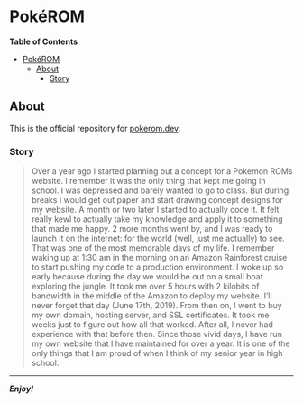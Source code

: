 [comment]: # 'Begin README.md'

# Pok&eacute;ROM

**Table of Contents**

- [PokéROM](#pokeacuterom)
  - [About](#about)
    - [Story](#story)

## About

This is the official repository for [pokerom.dev](https://pokerom.dev).

### Story

> Over a year ago I started planning out a concept for a Pokemon ROMs website. I remember it was the only thing that kept me going in school. I was depressed and barely wanted to go to class. But during breaks I would get out paper and start drawing concept designs for my website. A month or two later I started to actually code it. It felt really kewl to actually take my knowledge and apply it to something that made me happy. 2 more months went by, and I was ready to launch it on the internet: for the world (well, just me actually) to see. That was one of the most memorable days of my life. I remember waking up at 1:30 am in the morning on an Amazon Rainforest cruise to start pushing my code to a production environment. I woke up so early because during the day we would be out on a small boat exploring the jungle. It took me over 5 hours with 2 kilobits of bandwidth in the middle of the Amazon to deploy my website. I’ll never forget that day (June 17th, 2019). From then on, I went to buy my own domain, hosting server, and SSL certificates. It took me weeks just to figure out how all that worked. After all, I never had experience with that before then. Since those vivid days, I have run my own website that I have maintained for over a year. It is one of the only things that I am proud of when I think of my senior year in high school.

---

_**Enjoy!**_

[comment]: # 'End README.md'
